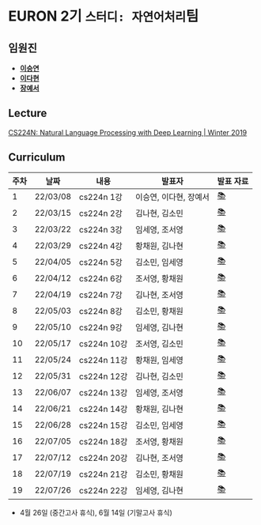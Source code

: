 # EURON 2기 `스터디: 자연어처리`팀

## 임원진
- **[이승연](https://github.com/win2dvp21)**
- **[이다현](https://github.com/hopebii)**
- **[장예서](https://github.com/yesyeseo)**


## Lecture
[CS224N: Natural Language Processing with Deep Learning | Winter 2019](https://www.youtube.com/playlist?list=PLoROMvodv4rOhcuXMZkNm7j3fVwBBY42z)


## Curriculum

| 주차 | 날짜 | 내용 | 발표자 | 발표 자료|
|---|---|---|---|---|
|1|22/03/08|cs224n 1강|이승연, 이다현, 장예서|[📚]()|
|2|22/03/15|cs224n 2강|김나현, 김소민|[📚]()|
|3|22/03/22|cs224n 3강|임세영, 조서영|[📚]()|
|4|22/03/29|cs224n 4강|황채원, 김나현|[📚]()|
|5|22/04/05|cs224n 5강|김소민, 임세영|[📚]()|
|6|22/04/12|cs224n 6강|조서영, 황채원|[📚]()|
|7|22/04/19|cs224n 7강|김나현, 조서영|[📚]()|
|8|22/05/03|cs224n 8강|김소민, 황채원|[📚]()|
|9|22/05/10|cs224n 9강|임세영, 김나현|[📚]()|
|10|22/05/17|cs224n 10강|조서영, 김소민|[📚]()|
|11|22/05/24|cs224n 11강|황채원, 임세영|[📚]()|
|12|22/05/31|cs224n 12강|김나현, 김소민|[📚]()|
|13|22/06/07|cs224n 13강|임세영, 조서영|[📚]()|
|14|22/06/21|cs224n 14강|황채원, 김나현|[📚]()|
|15|22/06/28|cs224n 15강|김소민, 임세영|[📚]()|
|16|22/07/05|cs224n 18강|조서영, 황채원|[📚]()|
|17|22/07/12|cs224n 20강|김나현, 조서영|[📚]()|
|18|22/07/19|cs224n 21강|김소민, 황채원|[📚]()|
|19|22/07/26|cs224n 22강|임세영, 김나현|[📚]()|

* 4월 26일 (중간고사 휴식), 6월 14일 (기말고사 휴식)
